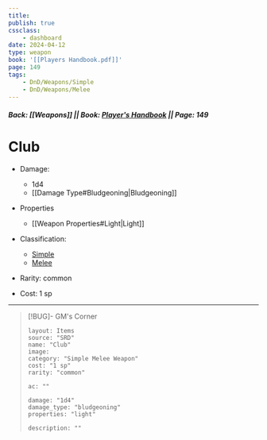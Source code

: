 ```yaml
---
title:
publish: true
cssclass:
    - dashboard
date: 2024-04-12
type: weapon
book: '[[Players Handbook.pdf]]'
page: 149
tags:
    - DnD/Weapons/Simple
    - DnD/Weapons/Melee
---
```


##### Back: [[Weapons]] || Book: [Player's Handbook](https://drive.google.com/drive/folders/1O5bhpYizcIT5xxAoLOuzCRht_PVS7VSG?usp=sharing) || Page: 149

# Club


- Damage:
    - 1d4
	- [[Damage Type#Bludgeoning|Bludgeoning]]
- Properties
    - [[Weapon Properties#Light|Light]]

- Classification:
    - [Simple](https://benl0.github.io/The-Editors-Dungeon/tags/DnD/Weapons/Simple)
    - [Melee](https://benl0.github.io/The-Editors-Dungeon/tags/DnD/Weapons/Melee)
- Rarity: common
- Cost: 1 sp

> 

---

> [!BUG]- GM's Corner
>
> ```statblock
> layout: Items
> source: "SRD"
> name: "Club"
> image: 
> category: "Simple Melee Weapon"
> cost: "1 sp"
> rarity: "common"
>
> ac: ""
>
> damage: "1d4"
> damage_type: "bludgeoning"
> properties: "light"
>
> description: ""
> ```
